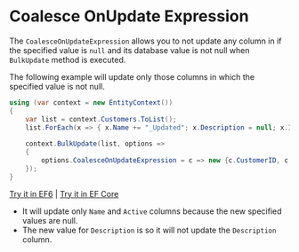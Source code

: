 # Coalesce OnUpdate Expression

The `CoalesceOnUpdateExpression` allows you to not update any column in if the specified value is `null` and its database value is not null when `BulkUpdate` method is executed.

The following example will update only those columns in which the specified value is not null.

```csharp
using (var context = new EntityContext())
{
    var list = context.Customers.ToList();
    list.ForEach(x => { x.Name += "_Updated"; x.Description = null; x.IsActive = false;});
    
    context.BulkUpdate(list, options => 
    {
        options.CoalesceOnUpdateExpression = c => new {c.CustomerID, c.Description};
    });                  
}
```

[Try it in EF6](https://dotnetfiddle.net/lJagVr) | [Try it in EF Core](https://dotnetfiddle.net/WRNrqj)

 - It will update only `Name` and `Active` columns because the new specified values are null.
 - The new value for `Description` is so it will not update the `Description` column.
